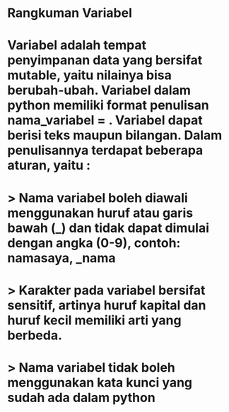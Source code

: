 # Rangkuman Variabel

# Variabel adalah tempat penyimpanan data yang bersifat mutable, yaitu nilainya bisa berubah-ubah. Variabel dalam python memiliki format penulisan nama_variabel = <nilai>. Variabel dapat berisi teks maupun bilangan. Dalam penulisannya terdapat beberapa aturan, yaitu :
#   > Nama variabel boleh diawali menggunakan huruf atau garis bawah (_) dan tidak dapat dimulai dengan angka (0-9), contoh: namasaya, _nama
#   > Karakter pada variabel bersifat sensitif, artinya huruf kapital dan huruf kecil memiliki arti yang berbeda. 
#   > Nama variabel tidak boleh menggunakan kata kunci yang sudah ada dalam python